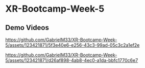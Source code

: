 # XR-Bootcamp-Week-5

## Demo Videos

https://github.com/GabrielM33/XR-Bootcamp-Week-5/assets/123421871/5f3e40e6-e256-43c3-99ad-05c3c2a1ef2e

https://github.com/GabrielM33/XR-Bootcamp-Week-5/assets/123421871/d26af898-4ab8-4ec0-a1da-bbfc1770c6e7

